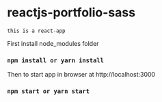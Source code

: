 # reactjs-portfolio-sass

`this is a react-app`

First install node_modules folder
### `npm install or yarn install`

Then to start app in browser at http://localhost:3000
### `npm start or yarn start`
